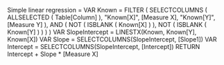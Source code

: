 

Simple linear regression =
VAR Known =
    FILTER (
        SELECTCOLUMNS (
            ALLSELECTED ( Table[Column] ),
            "Known[X]", [Measure X],
            "Known[Y]", [Measure Y]
        ),
        AND (
            NOT ( ISBLANK ( Known[X] ) ),
            NOT ( ISBLANK ( Known[Y] ) )
        )
    )
VAR SlopeIntercept =
    LINESTX(Known, Known[Y], Known[X])
VAR Slope =
    SELECTCOLUMNS(SlopeIntercept, [Slope1])
VAR Intercept = 
    SELECTCOLUMNS(SlopeIntercept, [Intercept])
RETURN
    Intercept + Slope * [Measure X]
